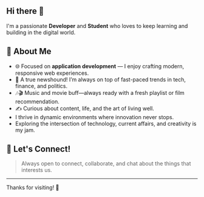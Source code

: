 ## Hi there 👋

I'm a passionate **Developer** and **Student** who loves to keep learning and building in the digital world.

## 🚀 About Me

- 🌐 Focused on **application development** — I enjoy crafting modern, responsive web experiences.
- 📰 A true newshound! I’m always on top of fast-paced trends in tech, finance, and politics.
- 🎶🎬 Music and movie buff—always ready with a fresh playlist or film recommendation.
- ✍️ Curious about content, life, and the art of living well.
- I thrive in dynamic environments where innovation never stops.
- Exploring the intersection of technology, current affairs, and creativity is my jam.

## 💬 Let's Connect! 
> Always open to connect, collaborate, and chat about the things that interests us.
---

Thanks for visiting! 🚀
